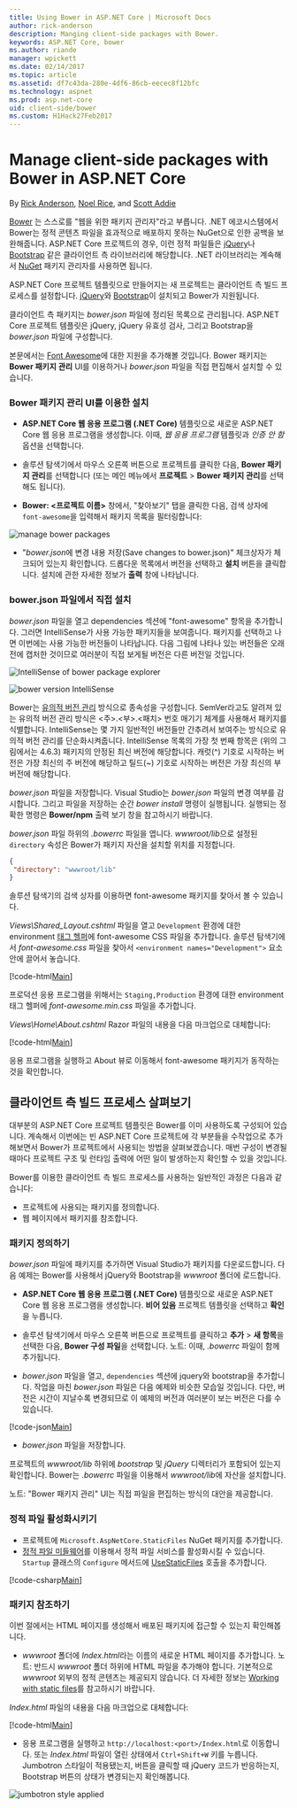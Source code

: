 ```yaml
---
title: Using Bower in ASP.NET Core | Microsoft Docs
author: rick-anderson
description: Manging client-side packages with Bower.
keywords: ASP.NET Core, bower
ms.author: riande
manager: wpickett
ms.date: 02/14/2017
ms.topic: article
ms.assetid: df7c43da-280e-4df6-86cb-eecec8f12bfc
ms.technology: aspnet
ms.prod: asp.net-core
uid: client-side/bower
ms.custom: H1Hack27Feb2017
---
```

# Manage client-side packages with Bower in ASP.NET Core

By [Rick Anderson](https://twitter.com/RickAndMSFT), [Noel Rice](http://blog.falafel.com/author/noel-rice/), and [Scott Addie](https://scottaddie.com) 

[Bower](https://bower.io/) 는 스스로를 "웹을 위한 패키지 관리자"라고 부릅니다. .NET 에코시스템에서 Bower는 정적 콘텐츠 파일을 효과적으로 배포하지 못하는 NuGet으로 인한 공백을 보완해줍니다. ASP.NET Core 프로젝트의 경우, 이런 정적 파일들은 [jQuery](http://jquery.com/)나 [Bootstrap](http://getbootstrap.com/) 같은 클라이언트 측 라이브러리에 해당합니다. .NET 라이브러리는 계속해서 [NuGet](https://nuget.org/) 패키지 관리자를 사용하면 됩니다.

ASP.NET Core 프로젝트 템플릿으로 만들어지는 새 프로젝트는 클라이언트 측 빌드 프로세스를 설정합니다. [jQuery](http://jquery.com/)와 [Bootstrap](http://getbootstrap.com/)이 설치되고 Bower가 지원됩니다.

클라이언트 측 패키지는 *bower.json* 파일에 정리된 목록으로 관리됩니다. ASP.NET Core 프로젝트 템플릿은 jQuery, jQuery 유효성 검사, 그리고 Bootstrap을 *bower.json* 파일에 구성합니다.

본문에서는 [Font Awesome](http://fontawesome.io)에 대한 지원을 추가해볼 것입니다. Bower 패키지는 **Bower 패키지 관리** UI를 이용하거나 *bower.json* 파일을 직접 편집해서 설치할 수 있습니다. 

### Bower 패키지 관리 UI를 이용한 설치 

* **ASP.NET Core 웹 응용 프로그램 (.NET Core)** 템플릿으로 새로운 ASP.NET Core 웹 응용 프로그램을 생성합니다. 이때, *웹 응용 프로그램* 템플릿과 *인증 안 함* 옵션을 선택합니다.

* 솔루션 탐색기에서 마우스 오른쪽 버튼으로 프로젝트를 클릭한 다음, **Bower 패키지 관리**를 선택합니다 (또는 메인 메뉴에서 **프로젝트** > **Bower 패키지 관리**를 선택해도 됩니다).

* **Bower: <프로젝트 이름>** 창에서, "찾아보기" 탭을 클릭한 다음, 검색 상자에 `font-awesome`을 입력해서 패키지 목록을 필터링합니다: 

![manage bower packages](bower/_static/manage-bower-packages.png)

* "*bower.json*에 변경 내용 저장(Save changes to bower.json)" 체크상자가 체크되어 있는지 확인합니다. 드롭다운 목록에서 버전을 선택하고 **설치** 버튼을 클릭합니다. 설치에 관한 자세한 정보가 **출력** 창에 나타납니다. 

### bower.json 파일에서 직접 설치 

*bower.json* 파일을 열고 dependencies 섹션에 "font-awesome" 항목을 추가합니다. 그러면 IntelliSense가 사용 가능한 패키지들을 보여줍니다. 패키지를 선택하고 나면 이번에는 사용 가능한 버전들이 나타납니다. 다음 그림에 나타나 있는 버전들은 오래 전에 캡처한 것이므로 여러분이 직접 보게될 버전은 다른 버전일 것입니다.

![IntelliSense of bower package explorer](bower/_static/add-package.png)

![bower version IntelliSense](bower/_static/version-IntelliSense.png)

Bower는 [유의적 버전 관리](http://semver.org/) 방식으로 종속성을 구성합니다. SemVer라고도 알려져 있는 유의적 버전 관리 방식은 \<주>.\<부>.\<패치> 번호 매기기 체계를 사용해서 패키지를 식별합니다. IntelliSense는 몇 가지 일반적인 버전들만 간추려서 보여주는 방식으로 유의적 버전 관리를 단순화시켜줍니다. IntelliSense 목록의 가장 첫 번째 항목은 (위의 그림에서는 4.6.3) 패키지의 안정된 최신 버전에 해당합니다. 캐럿(^) 기호로 시작하는 버전은 가장 최신의 주 버전에 해당하고 틸드(~) 기호로 시작하는 버전은 가장 최신의 부 버전에 해당합니다. 

*bower.json* 파일을 저장합니다. Visual Studio는 *bower.json* 파일의 변경 여부를 감시합니다. 그리고 파일을 저장하는 순간 *bower install* 명령이 실행됩니다. 실행되는 정확한 명령은 **Bower/npm** 출력 보기 창을 참고하시기 바랍니다. 

*bower.json* 파일 하위의 *.bowerrc* 파일을 엽니다. *wwwroot/lib*으로 설정된 `directory` 속성은 Bower가 패키지 자산을 설치할 위치를 지정합니다. 

```json
{
 "directory": "wwwroot/lib"
}
```

솔루션 탐색기의 검색 상자를 이용하면 font-awesome 패키지를 찾아서 볼 수 있습니다. 

*Views\Shared_Layout.cshtml* 파일을 열고 `Development` 환경에 대한 environment [태그 헬퍼](xref:mvc/views/tag-helpers/intro)에 font-awesome CSS 파일을 추가합니다. 솔루션 탐색기에서 *font-awesome.css* 파일을 찾아서 `<environment names="Development">` 요소 안에 끌어서 놓습니다.

[!code-html[Main](bower/sample/_Layout.cshtml?highlight=4&range=9-13)]

프로덕션 응용 프로그램을 위해서는 `Staging,Production` 환경에 대한 environment 태그 헬퍼에 *font-awesome.min.css* 파일을 추가합니다. 

*Views\Home\About.cshtml* Razor 파일의 내용을 다음 마크업으로 대체합니다: 

[!code-html[Main](bower/sample/About.cshtml)]

응용 프로그램을 실행하고 About 뷰로 이동해서 font-awesome 패키지가 동작하는 것을 확인합니다. 

## 클라이언트 측 빌드 프로세스 살펴보기 

대부분의 ASP.NET Core 프로젝트 템플릿은 Bower를 이미 사용하도록 구성되어 있습니다. 계속해서 이번에는 빈 ASP.NET Core 프로젝트에 각 부분들을 수작업으로 추가해보면서 Bower가 프로젝트에서 사용되는 방법을 살펴보겠습니다. 매번 구성이 변경될 때마다 프로젝트 구조 및 런타임 출력에 어떤 일이 발생하는지 확인할 수 있을 것입니다.

Bower를 이용한 클라이언트 측 빌드 프로세스를 사용하는 일반적인 과정은 다음과 같습니다: 

* 프로젝트에 사용되는 패키지를 정의합니다. <!-- once defined, you don't need to download them, VS does -->
* 웹 페이지에서 패키지를 참조합니다.

### 패키지 정의하기 

*bower.json* 파일에 패키지를 추가하면 Visual Studio가 패키지를 다운로드합니다. 다음 예제는 Bower를 사용해서 jQuery와 Bootstrap을 *wwwroot* 폴더에 로드합니다.

* **ASP.NET Core 웹 응용 프로그램 (.NET Core)** 템플릿으로 새로운 ASP.NET Core 웹 응용 프로그램을 생성합니다. **비어 있음** 프로젝트 템플릿을 선택하고 **확인**을 누릅니다. 

* 솔루션 탐색기에서 마우스 오른쪽 버튼으로 프로젝트를 클릭하고 **추가** > **새 항목**을 선택한 다음, **Bower 구성 파일**을 선택합니다. 노트: 이때, *.bowerrc* 파일이 함께 추가됩니다.

* *bower.json* 파일을 열고, `dependencies` 섹션에 jquery와 bootstrap을 추가합니다. 작업을 마친 *bower.json* 파일은 다음 예제와 비슷한 모습일 것입니다. 다만, 버전은 시간이 지날수록 변경되므로 이 예제의 버전과 여러분이 보는 버전은 다를 수 있습니다.

[!code-json[Main](bower/sample/bower.json?highlight=5,6)]

* *bower.json* 파일을 저장합니다. 

프로젝트의 *wwwroot/lib* 하위에 *bootstrap* 및 *jQuery* 디렉터리가 포함되어 있는지 확인합니다. Bower는 *.bowerrc* 파일을 이용해서 *wwwroot/lib*에 자산을 설치합니다. 

노트: "Bower 패키지 관리" UI는 직접 파일을 편집하는 방식의 대안을 제공합니다.

### 정적 파일 활성화시키기 

* 프로젝트에 `Microsoft.AspNetCore.StaticFiles` NuGet 패키지를 추가합니다. 
* [정적 파일 미들웨어](https://docs.microsoft.com/en-us/aspnet/core/api/microsoft.aspnetcore.builder.staticfileextensions)를 이용해서 정적 파일 서비스를 활성화시킬 수 있습니다. `Startup` 클래스의 `Configure` 메서드에 [UseStaticFiles](https://docs.microsoft.com/en-us/aspnet/core/api/microsoft.aspnetcore.builder.staticfileextensions) 호출을 추가합니다.

[!code-csharp[Main](bower/sample/Startup.cs?highlight=9)]

### 패키지 참조하기 

이번 절에서는 HTML 페이지를 생성해서 배포된 패키지에 접근할 수 있는지 확인해봅니다.

* *wwwroot* 폴더에 *Index.html*라는 이름의 새로운 HTML 페이지를 추가합니다. 노트: 반드시 *wwwroot* 폴더 하위에 HTML 파일을 추가해야 합니다. 기본적으로 *wwwroot* 외부의 정적 콘텐츠는 제공되지 않습니다. 더 자세한 정보는 [Working with static files](xref:fundamentals/static-files)를 참고하시기 바랍니다.

*Index.html* 파일의 내용을 다음 마크업으로 대체합니다:

[!code-html[Main](bower/sample/Index.html)]

* 응용 프로그램을 실행하고 `http://localhost:<port>/Index.html`로 이동합니다. 또는 *Index.html* 파일이 열린 상태에서 `Ctrl+Shift+W` 키를 누릅니다. Jumbotron 스타일이 적용됐는지, 버튼을 클릭할 때 jQuery 코드가 반응하는지, Bootstrap 버튼의 상태가 변경되는지 확인해봅니다. 

![jumbotron style applied](bower/_static/jumbotron.png)
